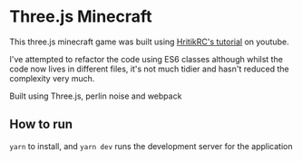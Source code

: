 # Three.js Minecraft

This three.js minecraft game was built using [HritikRC's tutorial](https://www.youtube.com/c/HritikRC) on youtube.

I've attempted to refactor the code using ES6 classes although whilst the code now lives in different files, it's not much tidier and hasn't reduced the complexity very much.

Built using Three.js, perlin noise and webpack

## How to run

`yarn` to install, and `yarn dev` runs the development server for the application
